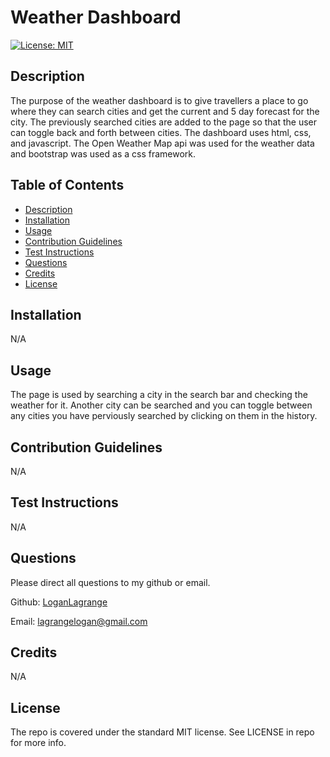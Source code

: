 # Weather Dashboard

[![License: MIT](https://img.shields.io/badge/License-MIT-yellow.svg)](https://opensource.org/licenses/MIT)

## Description
        
The purpose of the weather dashboard is to give travellers a place to go where they can search cities and get the current and 5 day forecast for the city. The previously searched cities are added to the page so that the user can toggle back and forth between cities. The dashboard uses html, css, and javascript. The Open Weather Map api was used for the weather data and bootstrap was used as a css framework.  

## Table of Contents

- [Description](#description)
- [Installation](#installation)
- [Usage](#usage)
- [Contribution Guidelines](#contribution-guidelines)
- [Test Instructions](#test-instructions)
- [Questions](#questions)
- [Credits](#credits)
- [License](#license)
        
## Installation
        
N/A
        
## Usage
        
The page is used by searching a city in the search bar and checking the weather for it. Another city can be searched and you can toggle between any cities you have perviously searched by clicking on them in the history.

## Contribution Guidelines

N/A

## Test Instructions

N/A

## Questions

Please direct all questions to my github or email.

Github: [LoganLagrange](https://github.com/LoganLagrange)

Email: lagrangelogan@gmail.com
        
## Credits
    
N/A
        
## License
        
The repo is covered under the standard MIT license. See LICENSE in repo for more info.